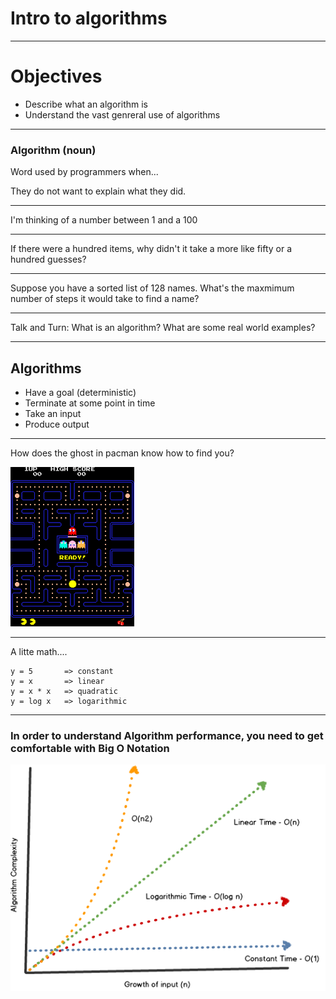 
# Intro to algorithms

---

# Objectives

- Describe what an algorithm is
- Understand the vast genreral use of algorithms

---

### Algorithm (noun)

Word used by programmers when...

They do not want to explain what they did.

---

I'm  thinking of a number between 1 and a 100

---

If there were a hundred items, why didn't it take a more like fifty or a  hundred guesses?

---

Suppose you have a sorted list of 128 names.  What's the maxmimum number of steps it would take to find a name?

---

Talk and Turn: What is an algorithm?  What are some real world examples?

---

## Algorithms

- Have a goal (deterministic)
- Terminate at some point in time
- Take an input
- Produce output

---

How does the ghost in pacman know how to find you?

![inline](images/pacman.png)

---

A litte math....

```
y = 5       => constant
y = x       => linear
y = x * x   => quadratic
y = log x   => logarithmic
```

---

### In order to understand Algorithm performance, you need to get comfortable with Big O Notation

![inline](images/bigo.png)

